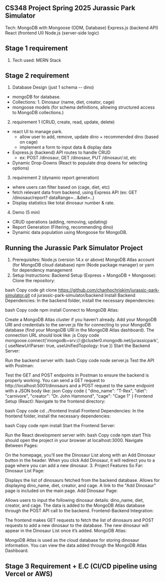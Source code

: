 CS348 Project Spring 2025 Jurassic Park Simulator
--
Tech: 
MongoDB with Mongoose (ODM, Database)
Express.js (backend API)
React (frontend UI)
Node.js (server-side logic)

Stage 1 requirement
-
1. Tech used: MERN Stack


Stage 2 requirement
- 
1. Database Design (just 1 schema -- dino)
  - mongoDB for database.
  - Collections: 1. Dinosaur (name, diet, creator, cage)
  - mongoose models (for schema definitions, allowing structured access to MongoDB collections.)

2. requirement 1 (CRUD, create, read, update, delete)
  - react UI to manage park.
    - allow user to add, remove, update dino + recommended dino (based on cage)
    - implement a form to input data & display data
  - Express.js (backend) API routes to handle CRUD
    - ex: POST /dinosaur, GET /dinosaur, PUT /dinosaur/:id, etc
  - Dynamic Drop-Downs (React to populate drop downs for selecting options)

3. requirement 2 (dynamic report generation)
  - where users can filter based on (cage, diet, etc)
  - fetch relevant data from backend, using Express API (ex: GET /dinosaur/report? dataRange=...&diet=..)
  - Display statistics like total dinosaur number & rate.

4. Demo (5 min)
  - CRUD operations (adding, removing, updating)
  - Report Generation (Filtering, recommending dino)
  - Dynamic data population using Mongoose for MongoDB.

Running the Jurassic Park Simulator Project
-
1. Prerequisites:
Node.js (version 14.x or above)
MongoDB Atlas account (for MongoDB cloud database)
npm (Node package manager) or yarn for dependency management
2. Setup Instructions:
Backend Setup (Express + MongoDB + Mongoose):
Clone the repository:

bash
Copy code
git clone https://github.com/chanhochriskim/jurassic-park-simulator.git
cd jurassic-park-simulator/backend
Install Backend Dependencies: In the backend folder, install the necessary dependencies:

bash
Copy code
npm install
Connect to MongoDB Atlas:

Create a MongoDB Atlas cluster if you haven’t already.
Add your MongoDB URI and credentials to the server.js file for connecting to your MongoDB database (find your MongoDB URI in the MongoDB Atlas dashboard).
The connection URL should look like:
js
Copy code
mongoose.connect('mongodb+srv://<username>:<password>@cluster0.mongodb.net/jurassicpark', { useNewUrlParser: true, useUnifiedTopology: true })
Start the Backend Server:

Run the backend server with:
bash
Copy code
node server.js
Test the API with Postman:

Test the GET and POST endpoints in Postman to ensure the backend is properly working.
You can send a GET request to http://localhost:5001/dinosaurs and a POST request to the same endpoint with a JSON body like:
json
Copy code
{
  "dino_name": "T-Rex",
  "diet": "carnivore",
  "creator": "Dr. John Hammond",
  "cage": "Cage 1"
}
Frontend Setup (React):
Navigate to the frontend directory:

bash
Copy code
cd ../frontend
Install Frontend Dependencies: In the frontend folder, install the necessary dependencies:

bash
Copy code
npm install
Start the Frontend Server:

Run the React development server with:
bash
Copy code
npm start
This should open the project in your browser at localhost:3000.
Navigate Between Pages:

On the homepage, you’ll see the Dinosaur List along with an Add Dinosaur button in the header.
When you click Add Dinosaur, it will redirect you to a page where you can add a new dinosaur.
3. Project Features So Far:
Dinosaur List Page:

Displays the list of dinosaurs fetched from the backend database.
Allows for displaying dino_name, diet, creator, and cage.
A link to the "Add Dinosaur" page is included on the main page.
Add Dinosaur Page:

Allows users to input the following dinosaur details: dino_name, diet, creator, and cage.
The data is added to the MongoDB Atlas database through the POST API call to the backend.
Frontend-Backend Integration:

The frontend makes GET requests to fetch the list of dinosaurs and POST requests to add a new dinosaur to the database.
The new dinosaur will appear in the Dinosaur List once it’s added.
MongoDB Atlas:

MongoDB Atlas is used as the cloud database for storing dinosaur information.
You can view the data added through the MongoDB Atlas Dashboard.


Stage 3 Requirement + E.C (CI/CD pipeline using Vercel or AWS)
-
